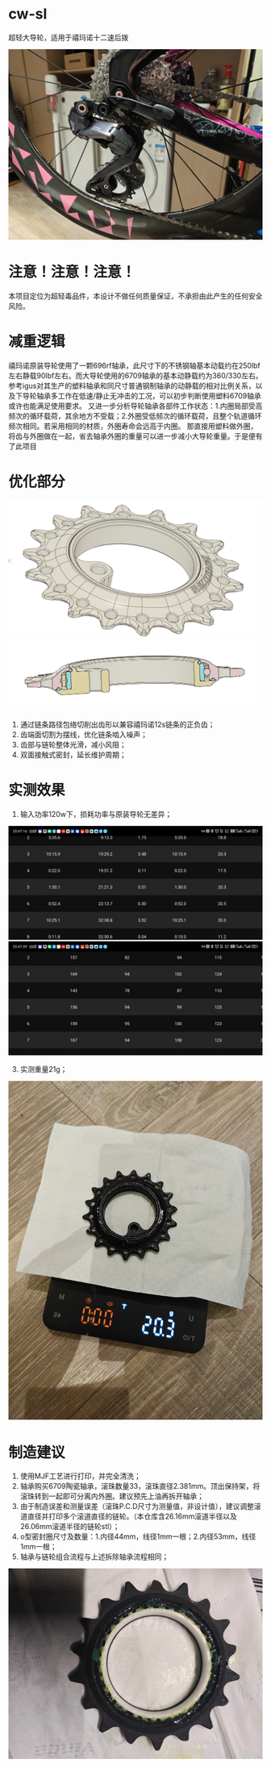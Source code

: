 # cw-sl
超轻大导轮，适用于禧玛诺十二速后拨

![整体效果](/imgs/P1.jpg "整体效果")

# 注意！注意！注意！
本项目定位为超轻毒品件，本设计不做任何质量保证，不承担由此产生的任何安全风险。

# 减重逻辑
禧玛诺原装导轮使用了一颗696rf轴承，此尺寸下的不锈钢轴基本动载约在250lbf左右静载90lbf左右。而大导轮使用的6709轴承的基本动静载约为360/330左右。
参考igus对其生产的塑料轴承和同尺寸普通钢制轴承的动静载的相对比例关系，以及下导轮轴承多工作在低速/静止无冲击的工况，可以初步判断使用塑料6709轴承或许也能满足使用要求。
又进一步分析导轮轴承各部件工作状态：1.内圈局部受高频次的循环载荷，其余地方不受载；2.外圈受低频次的循环载荷，且整个轨道循环频次相同。若采用相同的材质，外圈寿命会远高于内圈。
那直接用塑料做外圈，将齿与外圈做在一起，省去轴承外圈的重量可以进一步减小大导轮重量。于是便有了此项目

# 优化部分

![模型](/imgs/P2.png "模型")
![模型](/imgs/P3.png "模型")

1. 通过链条路径包络切削出齿形以兼容禧玛诺12s链条的正负齿；
2. 齿端面切割为摆线，优化链条啮入噪声；
3. 齿部与链轮整体光滑，减小风阻；
4. 双面接触式密封，延长维护周期；

# 实测效果
1. 输入功率120w下，损耗功率与原装导轮无差异；
   
![数据1](/imgs/P6.jpg "数据1")
![数据2](/imgs/P7.jpg "数据2")

3. 实测重量21g；
   
![称重](/imgs/P4.jpg "称重")

# 制造建议
1. 使用MJF工艺进行打印，并完全清洗；
2. 轴承购买6709陶瓷轴承，滚珠数量33，滚珠直径2.381mm。顶出保持架，将滚珠转到一起即可分离内外圈。建议预先上油再拆开轴承；
3. 由于制造误差和测量误差（滚珠P.C.D尺寸为测量值，非设计值），建议调整滚道直径并打印多个滚道直径的链轮。（本仓库含26.16mm滚道半径以及26.06mm滚道半径的链轮stl）；
4. o型密封圈尺寸及数量：1.内径44mm，线径1mm一根；2.内径53mm，线径1mm一根；
5. 轴承与链轮组合流程与上述拆除轴承流程相同；

![滚珠装入](/imgs/P5.jpg "滚珠装入")
